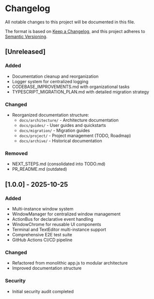 # Changelog

All notable changes to this project will be documented in this file.

The format is based on [Keep a Changelog](https://keepachangelog.com/en/1.0.0/),
and this project adheres to [Semantic Versioning](https://semver.org/spec/v2.0.0.html).

## [Unreleased]

### Added
- Documentation cleanup and reorganization
- Logger system for centralized logging
- CODEBASE_IMPROVEMENTS.md with organizational tasks
- TYPESCRIPT_MIGRATION_PLAN.md with detailed migration strategy

### Changed
- Reorganized documentation structure:
  - `docs/architecture/` - Architecture documentation
  - `docs/guides/` - User guides and quickstarts
  - `docs/migration/` - Migration guides
  - `docs/project/` - Project management (TODO, Roadmap)
  - `docs/archive/` - Historical documentation

### Removed
- NEXT_STEPS.md (consolidated into TODO.md)
- PR_README.md (outdated)

## [1.0.0] - 2025-10-25

### Added
- Multi-instance window system
- WindowManager for centralized window management
- ActionBus for declarative event handling
- WindowChrome for reusable UI components
- Terminal and TextEditor multi-instance support
- Comprehensive E2E test suite
- GitHub Actions CI/CD pipeline

### Changed
- Refactored from monolithic app.js to modular architecture
- Improved documentation structure

### Security
- Initial security audit completed
